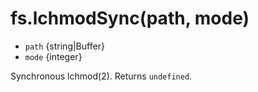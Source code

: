 # fs.lchmodSync(path, mode)

<!-- YAML
deprecated: v0.4.7
-->

* `path` {string|Buffer}
* `mode` {integer}

Synchronous lchmod(2). Returns `undefined`.
